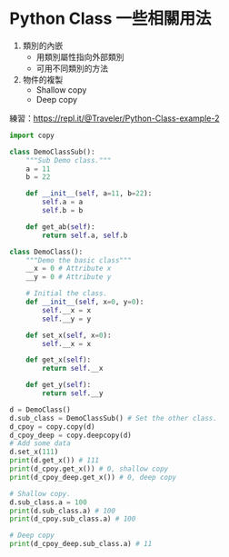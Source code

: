 # Python Class 一些相關用法

1. 類別的內嵌
    - 用類別屬性指向外部類別
    - 可用不同類別的方法
2. 物件的複製
    - Shallow copy
    - Deep copy

練習：https://repl.it/@Traveler/Python-Class-example-2
```python
import copy

class DemoClassSub():
    """Sub Demo class."""
    a = 11
    b = 22

    def __init__(self, a=11, b=22):
        self.a = a
        self.b = b

    def get_ab(self):
        return self.a, self.b

class DemoClass():
    """Demo the basic class"""
    __x = 0 # Attribute x
    __y = 0 # Attribute y

    # Initial the class.
    def __init__(self, x=0, y=0):
        self.__x = x
        self.__y = y

    def set_x(self, x=0):
        self.__x = x

    def get_x(self):
        return self.__x

    def get_y(self):
        return self.__y

d = DemoClass()
d.sub_class = DemoClassSub() # Set the other class.
d_cpoy = copy.copy(d)
d_cpoy_deep = copy.deepcopy(d)
# Add some data
d.set_x(111)
print(d.get_x()) # 111
print(d_cpoy.get_x()) # 0, shallow copy
print(d_cpoy_deep.get_x()) # 0, deep copy

# Shallow copy.
d.sub_class.a = 100
print(d.sub_class.a) # 100
print(d_cpoy.sub_class.a) # 100

# Deep copy
print(d_cpoy_deep.sub_class.a) # 11
```